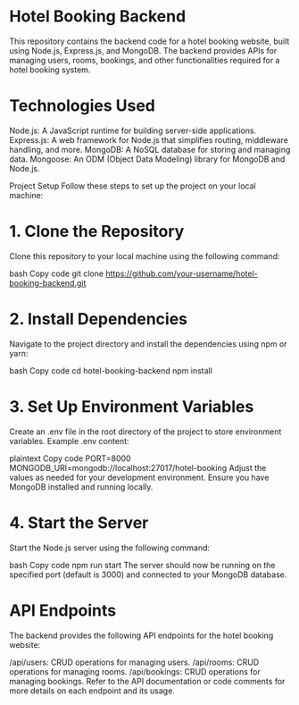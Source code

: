 # Hotel Booking Backend
This repository contains the backend code for a hotel booking website, built using Node.js, Express.js, and MongoDB. The backend provides APIs for managing users, rooms, bookings, and other functionalities required for a hotel booking system.

# Technologies Used
Node.js: A JavaScript runtime for building server-side applications.
Express.js: A web framework for Node.js that simplifies routing, middleware handling, and more.
MongoDB: A NoSQL database for storing and managing data.
Mongoose: An ODM (Object Data Modeling) library for MongoDB and Node.js.

<!-- ----------------------------------------------------------------------------------------------------- -->
Project Setup
Follow these steps to set up the project on your local machine:

# 1. Clone the Repository
Clone this repository to your local machine using the following command:

bash
Copy code
git clone https://github.com/your-username/hotel-booking-backend.git


# 2. Install Dependencies
Navigate to the project directory and install the dependencies using npm or yarn:

bash
Copy code
cd hotel-booking-backend
npm install



# 3. Set Up Environment Variables
Create an .env file in the root directory of the project to store environment variables. Example .env content:

plaintext
Copy code
PORT=8000
MONGODB_URI=mongodb://localhost:27017/hotel-booking
Adjust the values as needed for your development environment. Ensure you have MongoDB installed and running locally.

# 4. Start the Server
Start the Node.js server using the following command:

bash
Copy code
npm run start
The server should now be running on the specified port (default is 3000) and connected to your MongoDB database.

# API Endpoints
The backend provides the following API endpoints for the hotel booking website:

/api/users: CRUD operations for managing users.
/api/rooms: CRUD operations for managing rooms.
/api/bookings: CRUD operations for managing bookings.
Refer to the API documentation or code comments for more details on each endpoint and its usage.
